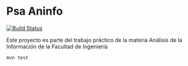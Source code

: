 # Psa Aninfo

[![Build Status](https://travis-ci.org/sonugan/PSA-Aninfo.svg?branch=master)](https://travis-ci.org/sonugan/PSA-Aninfo)

Este proyecto es parte del trabajo práctico de la materia Análisis de la Información de la Facultad de Ingeniería

```
mvn test
```